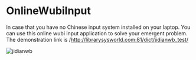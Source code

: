 # OnlineWubiInput

In case that you have no Chinese input system installed on your laptop. You can use this online wubi input application to solve your emergent problem.
The demonstration link is /http://librarysysworld.com:81/dict/jidianwb_test/

![jidianwb](https://user-images.githubusercontent.com/20071142/188939246-4f67a47e-918f-418f-90a5-67c76f2db55b.png)
